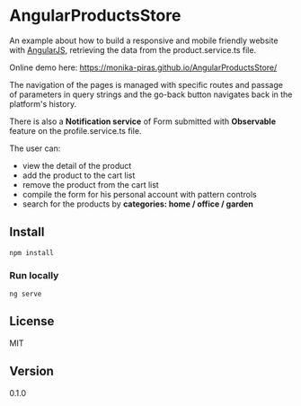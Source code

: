 # AngularProductsStore 
An example about how to build a responsive and mobile friendly 
website with [AngularJS], retrieving the data from the product.service.ts 
file. 

Online demo here: https://monika-piras.github.io/AngularProductsStore/




The navigation of the pages is managed with specific routes 
and passage of parameters in query strings and the go-back button
navigates back in the platform's history.


There is also a **Notification service** of Form submitted with **Observable** feature on the
profile.service.ts file.

The user can:

- view the detail of the product
- add the product to the cart list
- remove the product from the cart list
- compile the form for his personal account
  with pattern controls
- search for the products by **categories: home / office / garden**



## Install
```
npm install
```

### Run locally
```
ng serve
```

## License


MIT

## Version

0.1.0



[AngularJS]: <https://angular.io/>
